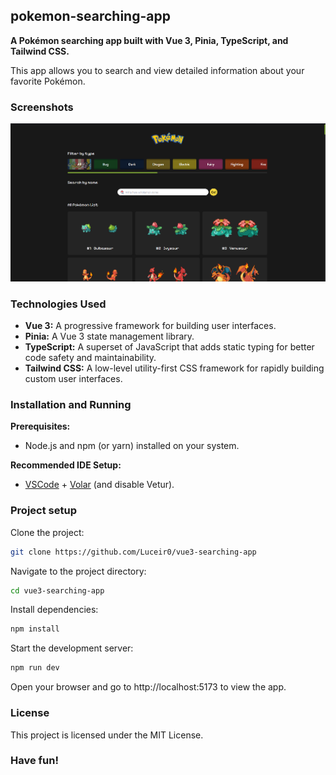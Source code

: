 ## pokemon-searching-app

**A Pokémon searching app built with Vue 3, Pinia, TypeScript, and Tailwind CSS.**

This app allows you to search and view detailed information about your favorite Pokémon.

### Screenshots

![Pantalla de inicio](/src/assets/screenshots/home.png)

### Technologies Used

- **Vue 3:** A progressive framework for building user interfaces.
- **Pinia:** A Vue 3 state management library.
- **TypeScript:** A superset of JavaScript that adds static typing for better code safety and maintainability.
- **Tailwind CSS:** A low-level utility-first CSS framework for rapidly building custom user interfaces.

### Installation and Running

**Prerequisites:**

- Node.js and npm (or yarn) installed on your system.

**Recommended IDE Setup:**

- [VSCode](https://code.visualstudio.com/) + [Volar](https://marketplace.visualstudio.com/items?itemName=Vue.volar) (and disable Vetur).

### Project setup

Clone the project:

```bash
git clone https://github.com/Luceir0/vue3-searching-app
```

Navigate to the project directory:

```bash
cd vue3-searching-app
```

Install dependencies:

```bash
npm install
```

Start the development server:

```bash
npm run dev
```

Open your browser and go to http://localhost:5173 to view the app.

### License

This project is licensed under the MIT License.

### Have fun!
